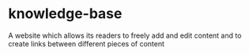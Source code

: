 # knowledge-base
A website which allows its readers to freely add and edit content and to create links between different pieces of content
